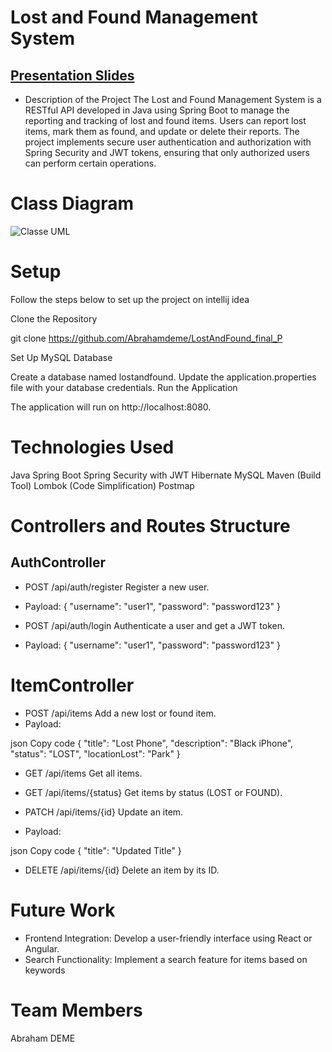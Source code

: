 # Lost and Found Management System  
## [Presentation Slides](https://docs.google.com/presentation/d/1d-LYLKf6PDGN_bTg5k5u4TIl223UIvXfUthLld_OUZk/edit?usp=sharing)
- Description of the Project
The Lost and Found Management System is a RESTful API developed in Java using Spring Boot to manage the reporting and tracking of lost and found items. 
Users can report lost items, mark them as found, and update or delete their reports. 
The project implements secure user authentication and authorization with Spring Security and JWT tokens, ensuring that only authorized users can perform certain operations. 

# Class Diagram
![Classe UML](https://github.com/user-attachments/assets/cb2c1051-4601-4964-90e6-406c0eec54bb)



# Setup
Follow the steps below to set up the project on intellij idea

Clone the Repository

git clone https://github.com/Abrahamdeme/LostAndFound_final_P

Set Up MySQL Database

Create a database named lostandfound.
Update the application.properties file with your database credentials.
Run the Application

The application will run on http://localhost:8080.

# Technologies Used
Java 
Spring Boot 
Spring Security with JWT
Hibernate 
MySQL
Maven (Build Tool)
Lombok (Code Simplification)
Postmap

# Controllers and Routes Structure
## AuthController
- POST /api/auth/register
Register a new user.
- Payload: { "username": "user1", "password": "password123" }

- POST /api/auth/login
Authenticate a user and get a JWT token.
- Payload: { "username": "user1", "password": "password123" }
# ItemController
- POST /api/items
Add a new lost or found item.
- Payload:

json
Copy code
{
  "title": "Lost Phone",
  "description": "Black iPhone",
  "status": "LOST",
  "locationLost": "Park"
}
- GET /api/items
Get all items.

- GET /api/items/{status}
Get items by status (LOST or FOUND).

- PATCH /api/items/{id}
Update an item.
- Payload:

json
Copy code
{
  "title": "Updated Title"
}
- DELETE /api/items/{id}
Delete an item by its ID.


# Future Work
- Frontend Integration: Develop a user-friendly interface using React or Angular.
- Search Functionality: Implement a search feature for items based on keywords

# Team Members
Abraham DEME
